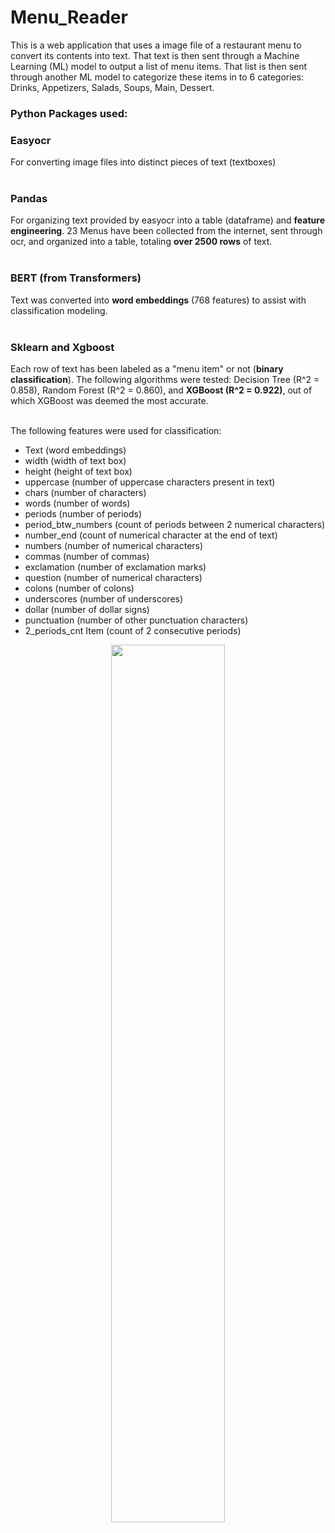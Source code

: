 # Menu_Reader

This is a web application that uses a image file of a restaurant menu to convert its contents into text.
That text is then sent through a Machine Learning (ML) model to output a list of menu items. That list is then sent 
through another ML model to categorize these items in to 6 categories: Drinks, Appetizers, Salads, Soups, Main, Dessert.

### Python Packages used:

### Easyocr
For converting image files into distinct pieces of text (textboxes) <br></br>
### Pandas
For organizing text provided by easyocr into a table (dataframe) and **feature engineering**. 
23 Menus have been collected from the internet, sent through ocr, and organized into a table, totaling **over 2500 rows** of text. <br></br>
### BERT (from Transformers)
Text was converted into **word embeddings** (768 features) to assist with classification modeling.  <br></br>
### Sklearn and Xgboost
Each row of text has been labeled as a "menu item" or not (**binary classification**). The following algorithms were tested: Decision Tree (R^2 = 0.858), 
Random Forest (R^2 = 0.860), and **XGBoost (R^2 = 0.922)**, out of which XGBoost was deemed the most accurate. <br></br>

The following features were used for classification:
- Text (word embeddings)
- width (width of text box)
- height (height of text box)
- uppercase (number of uppercase characters present in text)
- chars (number of characters)
- words (number of words)
- periods (number of periods)
- period_btw_numbers (count of periods between 2 numerical characters)
- number_end (count of numerical character at the end of text)
- numbers (number of numerical characters)
- commas (number of commas)
- exclamation (number of exclamation marks)
- question (number of numerical characters)
- colons (number of colons)
- underscores (number of underscores)
- dollar (number of dollar signs)
- punctuation (number of other punctuation characters)
- 2_periods_cnt	Item (count of 2 consecutive periods)

<p align="center">
<img src="https://github.com/AlexBandurin/Menu_Reader/blob/master/site_image.jpeg"  width="60%" height="60%">
</p> 


